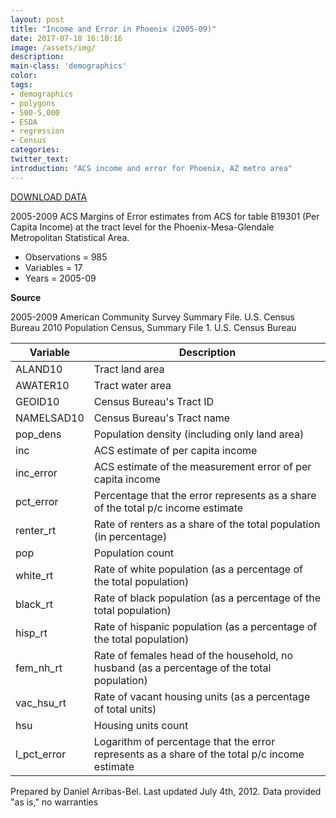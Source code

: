 ```yaml
---
layout: post
title: "Income and Error in Phoenix (2005-09)"
date: 2017-07-18 16:10:16
image: /assets/img/
description:
main-class: 'demographics'
color:
tags:
- demographics
- polygons
- 500-5,000
- ESDA
- regression
- Census
categories:
twitter_text:
introduction: "ACS income and error for Phoenix, AZ metro area"
---
```


<script>
var map = L.map('map');
L.tileLayer('https://api.tiles.mapbox.com/v4/{id}/{z}/{x}/{y}.png?access_token=pk.eyJ1IjoibWFwYm94IiwiYSI6ImNpejY4NXVycTA2emYycXBndHRqcmZ3N3gifQ.rJcFIG214AriISLbB6B5aw', { <!--this is the URL for the Nepal Geojson-->
maxZoom: 18,
attribution: 'Map data &copy; <a href="http://openstreetmap.org">OpenStreetMap</a> contributors, ' +
'<a href="http://creativecommons.org/licenses/by-sa/2.0/">CC-BY-SA</a>, ' +
'Imagery © <a href="http://mapbox.com">Mapbox</a>',
id: 'mapbox.light'
}).addTo(map);

map.scrollWheelZoom.disable();
map.touchZoom.disable();
var enableMapInteraction = function () {
map.scrollWheelZoom.enable();
map.touchZoom.enable();
}
$('#map').on('click touch', enableMapInteraction);
$('#map').on('mouseout', function(){ map.scrollWheelZoom.disable();});

var smallIcon = L.icon({
iconUrl: 'http://www.hckrecruitment.nic.in/images/blue.png',
iconSize: [16, 16], // size of the icon
});

function onEachFeature(feature, layer) {
//console.log(feature);
var txt = "";
for (var fname in feature.properties) {
txt += fname;
txt += " : ";
txt += feature.properties[fname];
txt += "<br/>";
}
layer.bindPopup(txt);
}


// load GeoJSON from an external file
// load GeoJSON from an external file
$.getJSON("../data/phx.geojson",function(data){
// add GeoJSON layer to the map once the file is loaded
var json = L.geoJson(data, {
pointToLayer: function(feature, latlng) {

return L.marker(latlng, {
icon: smallIcon
});
},
onEachFeature: onEachFeature
});
json.addTo(map);
map.fitBounds(json.getBounds());
});

</script>

[DOWNLOAD DATA](../data/phx2.zip)


2005-2009 ACS Margins of Error estimates from ACS for table B19301 (Per Capita Income) at the tract level for the Phoenix-Mesa-Glendale Metropolitan Statistical Area.


* Observations = 985
* Variables = 17
* Years = 2005-09

**Source**

2005-2009 American Community Survey Summary File. U.S. Census Bureau 2010 Population Census, Summary File 1. U.S. Census Bureau

| **Variable**                         | **Description**                      |
|--|--|
| ALAND10                              | Tract land area                      |
| AWATER10                             | Tract water area                     |
| GEOID10                              | Census Bureau's Tract ID             |
| NAMELSAD10                           | Census Bureau's Tract name           |
| pop\_dens                            | Population density (including only    land area)  |
| inc                                  | ACS estimate of per capita income    |
| inc\_error                           | ACS estimate of the measurement      error of per capita income           |
| pct\_error                           | Percentage that the error represents as a share of the total p/c income    estimate                             |
| renter\_rt                           | Rate of renters as a share of the    total population (in percentage)     |
| pop                                  | Population count                     |
| white\_rt                            | Rate of white population (as a       percentage of the total population)  |
| black\_rt                            | Rate of black population (as a       percentage of the total population)  |
| hisp\_rt                             | Rate of hispanic population (as a    percentage of the total population)  |
| fem\_nh\_rt                          | Rate of females head of the           household, no husband (as a           percentage of the total population)  |
| vac\_hsu\_rt                         | Rate of vacant housing units (as a   percentage of total units)           |
| hsu                                  | Housing units count                  |
| l\_pct\_error                        | Logarithm of percentage that the      error represents as a share of the   total p/c income estimate            |


Prepared by Daniel Arribas-Bel. Last updated July 4th, 2012. Data provided "as is," no warranties
